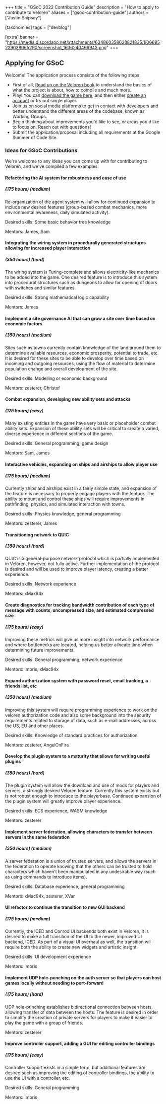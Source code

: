 +++
title = "GSoC 2022 Contribution Guide"
description = "How to apply to contribute to Veloren"
aliases = ["gsoc-contribution-guide"]
authors = ["Justin Shipsey"]

[taxonomies]
tags = ["devblog"]

[extra]
banner = "https://media.discordapp.net/attachments/634860358623821835/906695229028065290/screenshot_1636240466943.png"
+++

## Applying for GSoC

Welcome! The application process consists of the following steps

- First of all, [Read up on the Veloren
  book](https://book.veloren.net/introduction/index.html) to understand the
  basics of what the project is about, how to compile and much more.
- Play! You can [download the game here](https://veloren.net/download/), and
  then either [create an account](https://veloren.net/account/) or try out
  single player.
- [Join us on social media platforms](https://veloren.net/joinus) to get in
  contact with developers and better understand the different areas of the
  codebase, known as Working Groups.
- Begin thinking about improvements you'd like to see, or areas you'd like to
  focus on. Reach out with questions!
- Submit the application/proposal including all requirements at the Google
  Summer of Code Site.
  
### Ideas for GSoC Contributions

We're welcome to any ideas you can come up with for contributing to Veloren, and
we've compiled a few examples.

#### Refactoring the AI system for robustness and ease of use

##### (175 hours) (medium)

Re-organization of the agent system will allow for continued expansion to
include new desired features (group-based combat mechanics, more environmental
awareness, daily simulated activity).

Desired skills: Some basic behavior tree knowledge

Mentors: James, Sam

#### Integrating the wiring system in procedurally generated structures allowing for increased player interaction

##### (350 hours) (hard)

The wiring system is Turing-complete and allows electricity-like mechanics to be
added into the game. One desired feature is to introduce this system into
procedural structures such as dungeons to allow for opening of doors with
switches and similar features.

Desired skills: Strong mathematical logic capability

Mentors: James

#### Implement a site governance AI that can grow a site over time based on economic factors

##### (350 hours) (medium)

Sites such as towns currently contain knowledge of the land around them to
determine available resources, economic prosperity, potential to trade, etc. It
is desired for these sites to be able to develop over time based on incoming and
outgoing resources, using the flow of material to determine population change
and overall development of the site.

Desired skills: Modelling or economic background

Mentors: zesterer, Christof

#### Combat expansion, developing new ability sets and attacks

##### (175 hours) (easy)

Many existing entities in the game have very basic or placeholder combat ability
sets. Expansion of these ability sets will be critical to create a varied,
diverse experience in different sections of the game.

Desired skills: General programming, game design

Mentors: Sam, James

#### Interactive vehicles, expanding on ships and airships to allow player use

##### (175 hours) (medium)

Currently ships and airships exist in a fairly simple state, and expansion of
the feature is necessary to properly engage players with the feature. The
ability to mount and control these ships will require improvements in
pathfinding, physics, and simulated interaction with towns.

Desired skills: Physics knowledge, general programming

Mentors: zesterer, James

#### Transitioning network to QUIC

##### (350 hours) (hard)

QUIC is a general-purpose network protocol which is partially implemented in
Veloren, however, not fully active. Further implementation of the protocol is
desired and will be used to improve player latency, creating a better
experience.

Desired skills: Network experience

Mentors: xMax94x

#### Create diagnostics for tracking bandwidth contribution of each type of message with counts, uncompressed size, and estimated compressed size

##### (175 hours) (easy)

Improving these metrics will give us more insight into network performance and
where bottlenecks are located, helping us better allocate time when determining
future improvements.

Desired skills: General programming, network experience

Mentors: imbris, xMac94x

#### Expand authorization system with password reset, email tracking, a friends list, etc

##### (350 hours) (medium)

Improving this system will require programming experience to work on the veloren
authorization code and also some background into the security requirements
related to storage of data, such as e-mail addresses, across the US, EU and
other places.

Desired skills: Knowledge of standard practices for authorization

Mentors: zesterer, AngelOnFira

#### Develop the plugin system to a maturity that allows for writing useful plugins

##### (350 hours) (hard)

The plugin system will allow the download and use of mods for players and
servers, a strongly desired Veloren feature. Currently this system exists but is
not robust enough to introduce to the playerbase. Continued expansion of the
plugin system will greatly improve player experience.

Desired skills: ECS experience, WASM knowledge

Mentors: zesterer

#### Implement server federation, allowing characters to transfer between servers in the same federation

##### (350 hours) (medium)

A server federation is a union of trusted servers, and allows the servers in the
federation to operate knowing that the others can be trusted to hold characters
which haven't been manipulated in any undesirable way (such as using commands to
introduce items).

Desired skills: Database experience, general programming

Mentors: xMac94x, zesterer, XVar

#### UI refactor to continue the transition to new GUI backend

##### (175 hours) (medium)

Currently, the ICED and Conrod UI backends both exist in Veloren, it is desired
to make a full transition of the UI to the newer, improved UI backend, ICED. As
part of a visual UI overhaul as well, the transition will require both the
ability to create new widgets and artistic insight.

Desired skills: UI development experience

Mentors: imbris

#### Implement UDP hole-punching on the auth server so that players can host games locally without needing to port-forward

##### (175 hours) (hard)

UDP hole-punching establishes bidirectional connection between hosts, allowing
transfer of data between the hosts. The feature is desired in order to simplify
the creation of private servers for players to make it easier to play the game
with a group of friends.

Mentors: zesterer

#### Improve controller support, adding a GUI for editing controller bindings

##### (175 hours) (easy)

Controller support exists in a simple form, but additional features are desired
such as improving the editing of controller bindings, the ability to use the UI
with a controller, etc.

Desired skills: General programming

Mentors: imbris
